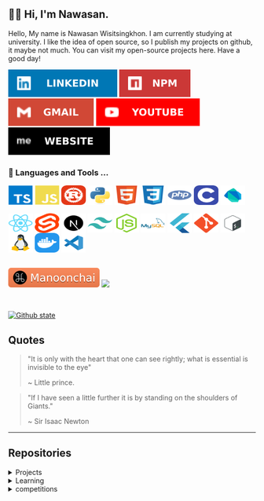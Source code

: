 <!--## 💭 knowledge is open source-->

## 🧑‍💻 Hi, I'm Nawasan.

Hello, My name is Nawasan Wisitsingkhon. I am currently studying at university. I like the idea of open source, so I publish my projects on github, it maybe not much. You can visit my open-source projects here. Have a good day!

<p align="center">

[![linkedin](cache/linkedin.svg)](https://www.linkedin.com/in/nawasan/)
[![npm account](cache/npm.svg)](https://www.npmjs.com/~arikato111)
[![email](cache/gmail.svg)](mailto:contact@nawasan.dev)
[![youtube](cache/youtube.svg)](https://youtube.com/@Arikato111)
[![my-website](cache/website.svg)](https://nawasan.dev)

</p>

### 🔨 Languages and Tools ...

<div style="display: inline_block">
<div>
<!-- lang -->

  <img align="center" alt="Ts" height="40" width="50" src="icons/typescript-original.svg">
  <img align="center" alt="Js" height="40" width="50" src="icons/javascript-plain.svg">
  <img align="center" alt="Rust" height="40" width="50" src="icons/rust.svg">
  <img align="center" alt="Python" height="40" width="50" src="icons/python-original.svg">
  <img align="center" alt="HTML5" height="40" width="50" src="icons/html5-original.svg">
  <img align="center" alt="CSS3" height="40" width="50" src="icons/css3-original.svg">
  <img align="center" alt="PHP" height="40" width="50" src="icons/php-dark.svg">
  <img align="center" alt="C" height="40" width="50" src="icons/C.svg">
  <img align="center" alt="Dart" height="40" width="50" src="icons/dart.svg">

</div>
<br>
<div>

  <img align="center" alt="React" height="40" width="50" src="icons/react-original.svg">
  <img align="center" alt="Svelte" height="40" width="50" src="icons/svelte-original.svg">
  <img align="center" alt="nextjs" height="40" width="50" src="icons/nextjs-original.svg">
  <img align="center" alt="tailwindcss" height="40" width="50" src="icons/tailwindcss-plain.svg">
  <img align="center" alt="Nodejs" height="40" width="50" src="icons/nodejs-plain.svg">
  <img align="center" alt="mysql" height="40" width="50" src="icons/mysql-dark.svg">
  <img align="center" alt="Flutter" height="40" width="50" src="icons/flutter-original.svg">
  <img align="center" alt="Git" height="40" width="50" src="icons/git-original.svg">
  <img align="center" alt="bash" height="40" width="50" src="icons/bash-original.svg">
  <img align="center" alt="linux" height="40" width="50" src="icons/linux-plain.svg">
  <img align="center" alt="docker" height="40" width="50" src="icons/Docker.svg">
  <img align="center" alt="vscode" height="40" width="50" src="icons/vscode-original.svg">
</div>
</div>

<br>

[![Manoonchai](cache/manoonchai-badge.svg)](https://manoonchai.com/)
![](https://komarev.com/ghpvc/?username=arikato111)

<br>

[![Github state](https://github-readme-stats.vercel.app/api/top-langs/?username=Arikato111&layout=compact&hide=php)](https://github.com/Arikato111)

## Quotes

> "It is only with the heart that one can see rightly; what is essential is invisible to the eye"
>
> ~ Little prince.

> "If I have seen a little further it is by standing on the shoulders of Giants."
>
> ~ Sir Isaac Newton

---

## Repositories

<details>
<summary>Projects</summary>

<div>

- [Tenjin](https://github.com/Arikato111/Tenjin) (SDN Framework)
- [byfi-rust](https://github.com/Arikato111/byfi-rust)
- [find_subnet](https://github.com/Arikato111/find_subnet)
- [load-link-nextjs](https://github.com/Arikato111/load-link-nextjs)
- [lad-theme-firefox](https://github.com/Arikato111/lad-theme-firefox)
- [what-to-read](https://github.com/Arikato111/what-to-read)
- [movie-random-react](https://github.com/Arikato111/movie-random-react)
- [next-food-random](https://github.com/Arikato111/next-food-random)
- [lottery-prediction](https://github.com/Arikato111/lottery-prediction)
- [life-coach-quotes](https://github.com/Arikato111/life-coach-quotes)

</div>

- <details>
  <summary>Social web projects</summary>

  - [social-web-php](https://github.com/Arikato111/social-web-php)
  - [social-web-react](https://github.com/Arikato111/social-web-react)
  - [social-web-flutter](https://github.com/Arikato111/social-web-flutter)

- <details>
  <summary>Mobile applications</summary>

  - [Api_with_Flutter](https://github.com/Arikato111/Api_with_Flutter)
  - [List_App_withFlutter](https://github.com/Arikato111/List_App_withFlutter)

- <details>
  <summary>Nodejs packages</summary>

  - [stdio.h-ts](https://github.com/Arikato111/stdio.h-ts)
  - [char-random](https://github.com/Arikato111/char-random)
  - [find-grade](https://github.com/Arikato111/find-grade)

- <details>
  <summary>PHP packages</summary>

  - [control](https://github.com/Arikato111/control)
  - [package-web-php](https://github.com/Arikato111/package-web-php)
  - [PHP_SPA](https://github.com/Arikato111/PHP_SPA)
  - [NEXIT](https://github.com/Arikato111/NEXIT)
  - [use-import](https://github.com/Arikato111/use-import)
  - [spelte-php](https://github.com/Arikato111/spelte-php)
  - [wisit-express](https://github.com/Arikato111/wisit-express)
  - [wisit-router](https://github.com/Arikato111/wisit-router)
  - [wisios](https://github.com/Arikato111/wisios)
  - [php-dotenv](https://github.com/Arikato111/php-dotenv)

</details>
</details>
</details>
</details>
</detail>

<details>
<summary>Learning</summary>

- [learn-rust-projects](https://github.com/Arikato111/learn-rust-projects) (my rust learing projects here)
- [learn-algorithm](https://github.com/Arikato111/learn-algorithm) (algorithm with some languages)
- [learn-rust-http](https://github.com/Arikato111/learn-rust-http) (rust with http web server)
- [learn-socket-io](https://github.com/Arikato111/learn-socket-io)
- [learn-prisma-api](https://github.com/Arikato111/learn-prisma-api) (prisma with mongodb)
- [learn-django](https://github.com/Arikato11/learn-django) (Django framework)
- [learn-react-native](https://github.com/Arikato111/learn-react-native) (React-native mobile application)
- [mongodb-node-ts](https://github.com/Arikato111/mongodb-node-ts) (api, express, mongodb)
- [blockdont-next](https://github.com/Arikato111/blockdont-next) (nextjs, bootstrap5, mongodb)
- [fullstack-learn](https://github.com/Arikato111/fullstack-learn) (front-end & backend)
- [learn-api-with-nodejs](https://github.com/Arikato111/learn-api-with-nodejs) (express, MySQL)
- [learn-sveltekit](https://github.com/Arikato111/learn-sveltekit) (svelte-kit)
- [Learnning-api-and-Router](https://github.com/Arikato111/Learnning-api-and-Router) (react-router-dom, axios, antd)
- [tic-tac-toc-react](https://github.com/Arikato111/tic-tac-toc-react)
- [income-expense-React-Learnning](https://github.com/Arikato111/income-expense-React-Learnning)

</details>

<details>
<summary>competitions</summary>

- [website-writing-competition](https://github.com/Arikato111/website-writing-competition)
- [learn-member-mysql](https://github.com/Arikato111/learn-member-mysql)

</details>

<!--

**Arikato111/Arikato111** is a ✨ _special_ ✨ repository because its `README.md` (this file) appears on your GitHub profile.



Here are some ideas to get you started:



- 🔭 I’m currently working on ...

- 🌱 I’m currently learning ...

- 👯 I’m looking to collaborate on ...

- 🤔 I’m looking for help with ...

- 💬 Ask me about ...

- 📫 How to reach me: ...

- 😄 Pronouns: ...

- ⚡ Fun fact: ...

-->
